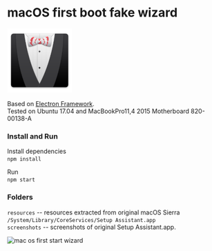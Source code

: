 # macOS first boot fake wizard 

<img width=150 src="/resources/magic-ico.png?raw=true" />


Based on [Electron Framework](http://electron.atom.io/).  
Tested on Ubuntu 17.04 and MacBookPro11,4 2015 Motherboard 820-00138-A

### Install and Run 

Install dependencies  
`npm install`

Run  
`npm start`

### Folders

`resources` -- resources extracted from original macOS Sierra `/System/Library/CoreServices/Setup Assistant.app`  
`screenshots` -- screenshots of original Setup Assistant.app.  


![mac os first start wizard](http://i.imgur.com/XkLMMkL.png)


